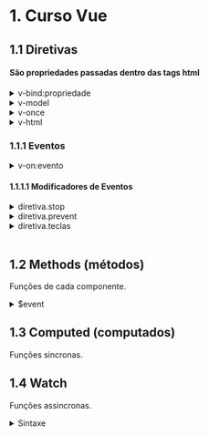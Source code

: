 # 1. Curso Vue

## 1.1 Diretivas
#### São propriedades passadas dentro das tags **html**

<details>
<summary>v-bind:propriedade</summary>

> Usado antes de propriedades para acessar valores dentro da instancia do vue e fazer ligação para atributo da tag.
```html
<a v-bind:href="link">Google</a>
```
</details>

<details>
<summary>v-model</summary>

> Faz a ligação entre view e o template sincronizados, **two-way data binding**.
```html
<input 
    type="text" 
    v-model="titulo"
>
```
</details>

<details>
<summary>v-once</summary>

> Usado para acessar valores dentro da instancia do vue uma **única vez**, se o valor for atualizado ele não será alterado.
```html
<p v-once>{{ titulo }}</p>
```
</details> 

<details>
<summary>v-html</summary>

> Usado para exibir código Html, caso passado nas chaves duplas interpretam os dados como **texto simples**.
```html
linkHtml = '<a href="http://google.com">Google</a>'
<p v-html="linkHtml"></p>
```
</details>

### 1.1.1 Eventos

<details>
<summary>v-on:evento</summary>

> Usado para ficar escutando evento.
```html
<button v-on:click="somar">+1</button>
```
</details> 

#### 1.1.1.1 Modificadores de Eventos

<details>
<summary>diretiva.stop</summary>  

> **StopPropagation** usado diretamente na diretiva, para parar propagação do evento.  

```html
<p v-on:mousemove="mostraCoordenadas">
    Mouse: {{ x }} e {{ y }}.
    <span v-on:mousemove.stop>Parar aqui</span>
</p>
```
</details> 

<details>
<summary>diretiva.prevent</summary>

> **PreventDefault** usado diretamente na diretiva, para prevenir comportamento padrão do browser.
```html
<a v-on:click.prevent href="http://guisalmeida.com">Acesse o site</a>
```
</details> 

<details>
<summary>diretiva.teclas</summary>

> **PreventDefault** usado diretamente na diretiva, para prevenir comportamento padrão do browser.
```html
<input v-on:keyup="exibirAlerta" type="text">
<!-- Chama função todas vez que uma tecla for pressionada -->
<input v-on:keyup.enter="exibirAlerta" type="text">
<!-- Chama função apenas quando enter for pressionada -->
<input v-on:keyup.enter.alt="exibirAlerta" type="text">
<!-- Chama função apenas quando enter+alt forem pressionadas -->
```
</details> 

</br>

## 1.2 Methods (métodos)
Funções de cada componente.

<details>
<summary>$event</summary>

> Por padrão ao chamarmos uma função sem passar nenhum paramêtro,
> o evento é passado automaticamente. Caso necessitamos passar um parâmetro
> e o evento, devemos usar a palavra reservada `$event`.
```html
<button v-on:click="somar(5, $event)">+1</button>
```
</details>

## 1.3 Computed (computados)
Funções sincronas.

## 1.4 Watch
Funções assincronas.

<details>
<summary>Sintaxe</summary>  

> Precisam ter o mesmo nome que a propriedade que vai ser alterada.

```js
watch: {
    propriedade(valornovo, valorantigo) {
        // faça algo
    }
},
```
</details>
